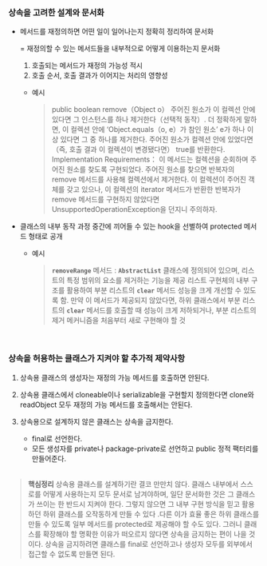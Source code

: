### 상속을 고려한 설계와 문서화


- 메서드를 재정의하면 어떤 일이 일어나는지 정확히 정리하여 문서화

  = 재정의할 수 있는 메서드들을 내부적으로 어떻게 이용하는지 문서화

    1. 호출되는 메서드가 재정의 가능성 적시
    2. 호출 순서, 호출 결과가 이어지는 처리의 영향성
    - 예시

      > public boolean remove（Object o）
      주어진 원소가 이 컬렉션 안에 있다면 그 인스턴스를 하나 제거한다（선택적 동작）.
      더 정확하게 말하면, 이 컬렉션 안에 ‘Object.equals（o, e）가 참인 원소’ e가 하나 이상 있다면 그 중 하나를 제거한다. 주어진 원소가 컬렉션 안에 있었다면（즉, 호출 결과 이 컬렉션이 변경됐다면） true를 반환한다.
      Implementation Requirements： 이 메서드는 컬렉션을 순회하며 주어진 원소를 찾도록 구현되었다. 주어진 원소를 찾으면 반복자의 remove 메서드를 사용해 컬렉션에서 제거한다. 이 컬렉션이 주어진 객체를 갖고 있으나, 이 컬렉션의 iterator 메서드가 반환한 반복자가 remove 메서드를 구현하지 않았다면 UnsupportedOperationException을 던지니 주의하자.

- 클래스의 내부 동작 과정 중간에 끼어들 수 있는 hook을 선별하여 protected 메서드 형태로 공개
    - 예시

      > **`removeRange`** 메서드 : **`AbstractList`** 클래스에 정의되어 있으며, 리스트의 특정 범위의 요소를 제거하는 기능을 제공
      리스트 구현체의 내부 구조를 활용하여 부분 리스트의 **`clear`** 메서드 성능을 크게 개선할 수 있도록 함. 만약 이 메서드가 제공되지 않았다면, 하위 클래스에서 부분 리스트의 **`clear`** 메서드를 호출할 때 성능이 크게 저하되거나, 부분 리스트의 제거 메커니즘을 처음부터 새로 구현해야 할 것


<br>

### 상속을 허용하는 클래스가 지켜야 할 추가적 제약사항

1. 상속용 클래스의 생성자는 재정의 가능 메서드를 호출하면 안된다.
2. 상속용 클래스에서 cloneable이나 serializable을 구현할지 정의한다면 clone와 readObject 모두 재정의 가능 메서드를 호출해서는 안된다.
3. 상속용으로 설계하지 않은 클래스는 상속을 금지한다.
    - final로 선언한다.
    - 모든 생성자를 private나 package-private로 선언하고 public 정적 팩터리를 만들어준다.

    <br>
   
> **핵심정리**
상속용 클래스를 설계하기란 결코 만만치 않다. 클래스 내부에서 스스로를 어떻게 사용하는지 모두 문서로 남겨야하며, 일단 문서화한 것은 그 클래스가 쓰이는 한 반드시 지켜야 한다. 그렇지 않으면 그 내부 구현 방식을 믿고 활용하던 하위 클래스를 오작동하게 만들 수 있다 .다른 이가 효율 좋은 하위 클래스를 만들 수 있도록 일부 메서드를 protected로 제공해야 할 수도 있다. 그러니 클래스를 확장해야 할 명확한 이유가 떠오르지 않다면 상속을 금지하는 편이 나을 것이다. 상속을 금지하려면 클래스를 final로 선언하고나 생성자 모두를 외부에서 접근할 수 없도록 만들면 된다.
>